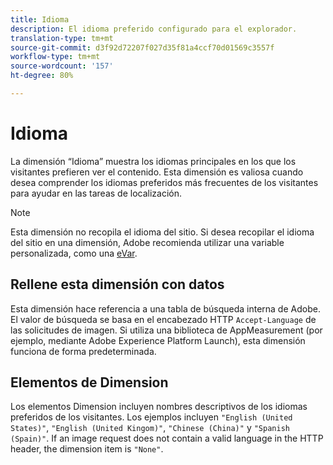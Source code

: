 ```yaml
---
title: Idioma
description: El idioma preferido configurado para el explorador.
translation-type: tm+mt
source-git-commit: d3f92d72207f027d35f81a4ccf70d01569c3557f
workflow-type: tm+mt
source-wordcount: '157'
ht-degree: 80%

---
```



# Idioma

La dimensión “Idioma” muestra los idiomas principales en los que los visitantes prefieren ver el contenido. Esta dimensión es valiosa cuando desea comprender los idiomas preferidos más frecuentes de los visitantes para ayudar en las tareas de localización.

>[!NOTE]
>
>Esta dimensión no recopila el idioma del sitio. Si desea recopilar el idioma del sitio en una dimensión, Adobe recomienda utilizar una variable personalizada, como una [eVar](evar.md).

## Rellene esta dimensión con datos

Esta dimensión hace referencia a una tabla de búsqueda interna de Adobe. El valor de búsqueda se basa en el encabezado HTTP `Accept-Language` de las solicitudes de imagen. Si utiliza una biblioteca de AppMeasurement (por ejemplo, mediante Adobe Experience Platform Launch), esta dimensión funciona de forma predeterminada.

## Elementos de Dimension

Los elementos Dimension incluyen nombres descriptivos de los idiomas preferidos de los visitantes. Los ejemplos incluyen `"English (United States)"`, `"English (United Kingom)"`, `"Chinese (China)"` y `"Spanish (Spain)"`. If an image request does not contain a valid language in the HTTP header, the dimension item is `"None"`.
